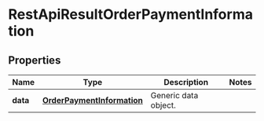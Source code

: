 
# RestApiResultOrderPaymentInformation

## Properties
Name | Type | Description | Notes
------------ | ------------- | ------------- | -------------
**data** | [**OrderPaymentInformation**](OrderPaymentInformation.md) | Generic data object. | 



